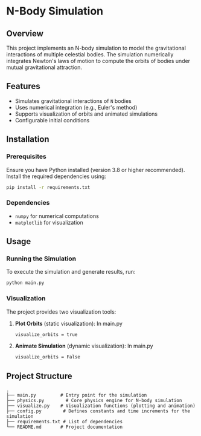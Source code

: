 # N-Body Simulation

## Overview
This project implements an N-body simulation to model the gravitational interactions of multiple celestial bodies. The simulation numerically integrates Newton's laws of motion to compute the orbits of bodies under mutual gravitational attraction.

## Features
- Simulates gravitational interactions of `N` bodies
- Uses numerical integration (e.g., Euler's method)
- Supports visualization of orbits and animated simulations
- Configurable initial conditions

## Installation
### Prerequisites
Ensure you have Python installed (version 3.8 or higher recommended). Install the required dependencies using:

```bash
pip install -r requirements.txt
```

### Dependencies
- `numpy` for numerical computations
- `matplotlib` for visualization

## Usage
### Running the Simulation
To execute the simulation and generate results, run:

```bash
python main.py
```

### Visualization
The project provides two visualization tools:
1. **Plot Orbits** (static visualization):
In main.py
   ```bash
   visualize_orbits = true
   ```
2. **Animate Simulation** (dynamic visualization):
In main.py
   ```bash
   visualize_orbits = False
   ```

## Project Structure
```
.
├── main.py         # Entry point for the simulation
├── physics.py        # Core physics engine for N-body simulation
├── visualize.py    # Visualization functions (plotting and animation)
├── config.py        # Defines constants and time increments for the simulation
├── requirements.txt # List of dependencies
└── README.md       # Project documentation
```


